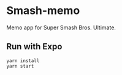# Smash-memo

Memo app for Super Smash Bros. Ultimate.

## Run with Expo

```
yarn install
yarn start
```